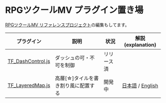 # RPGツクールMV プラグイン置き場

[RPGツクールMV リファレンスプロジェクト](https://github.com/katai5plate/RPGMV-CoreScript-Reference/)の編集もしてます。


|プラグイン|説明|状況|解説(explanation)
|---|---|---|---|
|[TF_DashControl.js](https://raw.githubusercontent.com/tonbijp/RPGMakerMV/master/TF_DashControl.js)|ダッシュの可・不可を制御|リリース済|
|[TF_LayeredMap.js](https://raw.githubusercontent.com/tonbijp/RPGMakerMV/master/TF_LayeredMap.js)|高層[☆]タイルを書き割り風に配置する|開発中|[日本語](https://forum.tkool.jp/index.php?threads/1476/) / [English](https://forums.rpgmakerweb.com/index.php?threads/103416/)

